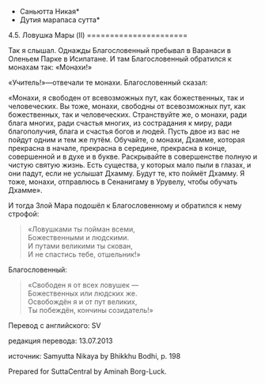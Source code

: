 * Саньютта Никая*
* Дутия марапаса сутта*

4\.5\. Ловушка Мары \(II\)
\=\=\=\=\=\=\=\=\=\=\=\=\=\=\=\=\=\=\=\=\=\=

Так я слышал\. Однажды Благословенный пребывал в Варанаси в Оленьем Парке в Исипатане\. И там Благословенный обратился к монахам так: «Монахи\!»

«Учитель\!»—отвечали те монахи\. Благословенный сказал:

«Монахи, я свободен от всевозможных пут, как божественных, так и человеческих\. Вы тоже, монахи, свободны от всевозможных пут, как божественных, так и человеческих\. Странствуйте же, о монахи, ради блага многих, ради счастья многих, из сострадания к миру, ради благополучия, блага и счастья богов и людей\. Пусть двое из вас не пойдут одним и тем же путём\. Обучайте, о монахи, Дхамме, которая прекрасна в начале, прекрасна в середине, прекрасна в конце, совершенной и в духе и в букве\. Раскрывайте в совершенстве полную и чистую святую жизнь\. Есть существа, у которых мало пыли в глазах, и они падут, если не услышат Дхамму\. Будут те, кто поймёт Дхамму\. Я тоже, монахи, отправлюсь в Сенанигаму в Урувелу, чтобы обучать Дхамме»\.

И тогда Злой Мара подошёл к Благословенному и обратился к нему строфой:

> «Ловушками ты пойман всеми,  
> Божественными и людскими\.  
> И путами великими ты скован,  
> И не спастись тебе, отшельник\!»

Благословенный:

> «Свободен я от всех ловушек —  
> Божественных или людских же\.  
> Освобождён я и от пут великих,  
> Ты побеждён, кончины созидатель\!»

Перевод с английского: SV

редакция перевода: 13\.07\.2013

источник: Samyutta Nikaya by Bhikkhu Bodhi, p\. 198

Prepared for SuttaCentral by Aminah Borg\-Luck\.
